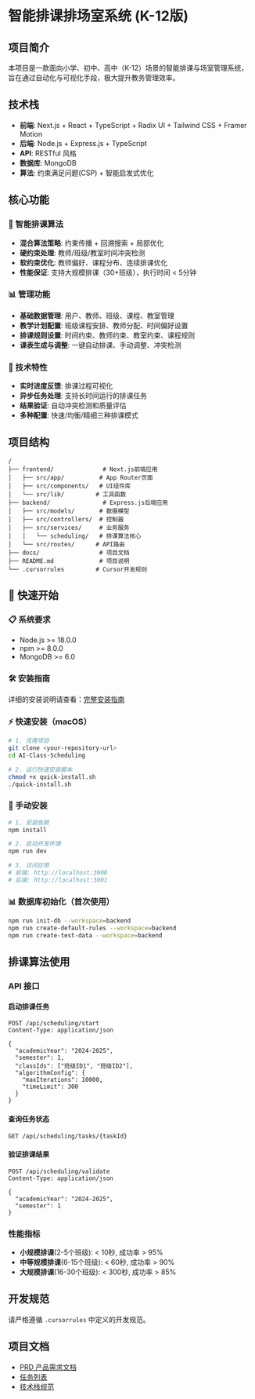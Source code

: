 # 智能排课排场室系统 (K-12版)

## 项目简介
本项目是一款面向小学、初中、高中（K-12）场景的智能排课与场室管理系统，旨在通过自动化与可视化手段，极大提升教务管理效率。

## 技术栈
- **前端**: Next.js + React + TypeScript + Radix UI + Tailwind CSS + Framer Motion
- **后端**: Node.js + Express.js + TypeScript
- **API**: RESTful 风格
- **数据库**: MongoDB
- **算法**: 约束满足问题(CSP) + 智能启发式优化

## 核心功能

### 🎯 智能排课算法
- **混合算法策略**: 约束传播 + 回溯搜索 + 局部优化
- **硬约束处理**: 教师/班级/教室时间冲突检测
- **软约束优化**: 教师偏好、课程分布、连续排课优化
- **性能保证**: 支持大规模排课（30+班级），执行时间 < 5分钟

### 📊 管理功能
- **基础数据管理**: 用户、教师、班级、课程、教室管理
- **教学计划配置**: 班级课程安排、教师分配、时间偏好设置
- **排课规则设置**: 时间约束、教师约束、教室约束、课程规则
- **课表生成与调整**: 一键自动排课、手动调整、冲突检测

### 🔧 技术特性
- **实时进度反馈**: 排课过程可视化
- **异步任务处理**: 支持长时间运行的排课任务
- **结果验证**: 自动冲突检测和质量评估
- **多种配置**: 快速/均衡/精细三种排课模式

## 项目结构
```
/
├── frontend/              # Next.js前端应用
│   ├── src/app/          # App Router页面
│   ├── src/components/   # UI组件库
│   └── src/lib/         # 工具函数
├── backend/               # Express.js后端应用
│   ├── src/models/       # 数据模型
│   ├── src/controllers/  # 控制器
│   ├── src/services/     # 业务服务
│   │   └── scheduling/   # 排课算法核心
│   └── src/routes/      # API路由
├── docs/                 # 项目文档
├── README.md             # 项目说明
└── .cursorrules         # Cursor开发规则
```

## 🚀 快速开始

### 📋 系统要求
- Node.js >= 18.0.0
- npm >= 8.0.0  
- MongoDB >= 6.0

### 🛠️ 安装指南
详细的安装说明请查看：[完整安装指南](./INSTALL.md)

### ⚡ 快速安装（macOS）
```bash
# 1. 克隆项目
git clone <your-repository-url>
cd AI-Class-Scheduling

# 2. 运行快速安装脚本
chmod +x quick-install.sh
./quick-install.sh
```

### 🔧 手动安装
```bash
# 1. 安装依赖
npm install

# 2. 启动开发环境
npm run dev

# 3. 访问应用
# 前端: http://localhost:3000
# 后端: http://localhost:3001
```

### 📊 数据库初始化（首次使用）
```bash
npm run init-db --workspace=backend
npm run create-default-rules --workspace=backend
npm run create-test-data --workspace=backend
```

## 排课算法使用

### API 接口

#### 启动排课任务
```http
POST /api/scheduling/start
Content-Type: application/json

{
  "academicYear": "2024-2025",
  "semester": 1,
  "classIds": ["班级ID1", "班级ID2"],
  "algorithmConfig": {
    "maxIterations": 10000,
    "timeLimit": 300
  }
}
```

#### 查询任务状态
```http
GET /api/scheduling/tasks/{taskId}
```

#### 验证排课结果
```http
POST /api/scheduling/validate
Content-Type: application/json

{
  "academicYear": "2024-2025",
  "semester": 1
}
```

### 性能指标
- **小规模排课**(2-5个班级): < 10秒, 成功率 > 95%
- **中等规模排课**(6-15个班级): < 60秒, 成功率 > 90%
- **大规模排课**(16-30个班级): < 300秒, 成功率 > 85%

## 开发规范
请严格遵循 `.cursorrules` 中定义的开发规范。

## 项目文档
- [PRD 产品需求文档](./docs/PRD.md)
- [任务列表](./docs/task-list.json)
- [技术栈规范](./docs/tech-stack.md)